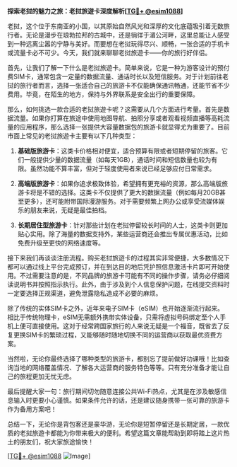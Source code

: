 **探索老挝的魅力之旅：老挝旅遊卡深度解析[[TG💪+ @esim1088](https://t.me/s/esim1088)]**

老挝，这个位于东南亚的小国，以其原始自然风光和深厚的文化底蕴吸引着无数旅行者。无论是漫步在琅勃拉邦的古城中，还是徜徉于湄公河畔，这里总能让人感受到一种远离尘嚣的宁静与美好。而要想在老挝玩得尽兴、顺畅，一张合适的手机卡或流量卡必不可少。今天，我们就来聊聊老挝旅遊卡——你的旅行好伴侣。

首先，让我们了解一下什么是老挝旅遊卡。简单来说，它是一种为游客设计的预付费SIM卡，通常包含一定量的数据流量、通话时长以及短信服务。对于计划前往老挝的旅行者而言，选择一张适合自己的旅游卡不仅能确保通讯畅通，还能节省不少费用。毕竟，在陌生的地方，保持与外界联系是安全出行的重要保障。

那么，如何挑选一款合适的老挝旅遊卡呢？这需要从几个方面进行考量。首先是数据流量。如果你打算在旅途中使用地图导航、拍照分享或者观看视频直播等高耗流量的应用程序，那么选择一张提供大容量数据包的旅游卡就显得尤为重要了。目前市面上常见的老挝旅遊卡主要有以下几种类型：

1. **基础版旅游卡**：这类卡价格相对便宜，适合预算有限或者短期停留的旅客。它们一般提供少量的数据流量（如每天1GB），通话时间和短信数量也较为有限。虽然功能不算丰富，但对于轻度使用者来说已经足够应付日常需求。

2. **高端版旅游卡**：如果你追求极致体验，希望拥有更充裕的资源，那么高端版旅游卡将是不错的选择。这类卡不仅提供了更大的数据流量（例如每月20GB甚至更多），还可能附带国际漫游服务。对于需要频繁上网办公或享受流媒体娱乐的朋友来说，无疑是最佳拍档。

3. **长期居住型旅游卡**：针对那些计划在老挝停留较长时间的人士，这类卡则更加贴心实用。除了海量的数据支持外，某些运营商还会推出专属优惠活动，比如免费升级至更快的网络速度等。

接下来我们再谈谈注册流程。购买老挝旅遊卡的过程其实非常便捷，大多数情况下都可以通过线上平台完成预订，并在到达目的地后凭护照信息激活卡片即可开始使用。不过需要注意的是，不同品牌的旅游卡可能有不同的操作步骤，请务必仔细阅读说明书并按照指示执行。此外，由于涉及到个人信息保护问题，在线提交资料时一定要选择正规渠道，避免泄露隐私造成不必要的麻烦。

除了传统的实体SIM卡之外，近年来电子SIM卡（eSIM）也开始逐渐流行起来。相比于传统物理卡，eSIM无需额外携带实体设备，只需将虚拟号码绑定至个人手机上便可直接使用。这对于经常跨国家旅行的人来说无疑是一个福音，既省去了反复更换SIM卡的繁琐过程，又能够随时随地切换不同的运营商以获取最优资费方案。

当然啦，无论你最终选择了哪种类型的旅游卡，都别忘了提前做好功课哦！比如查询当地的网络覆盖情况、了解各大运营商的服务特色等等。只有充分准备才能让自己的旅程更加无忧无虑。

最后提醒大家一句：旅行期间切勿随意连接公共Wi-Fi热点，尤其是在涉及敏感信息输入时更要小心谨慎。如果条件允许的话，还是建议随身携带一张可靠的旅游卡作为备用方案吧！

总结一下，无论你是背包客还是豪华游，无论你是短暂停留还是长期定居，一款优质的老挝旅遊卡都能为你带来极大的便利。希望这篇文章能帮助到即将踏上这片热土的朋友们，祝大家旅途愉快！

[[TG💪+ @esim1088](https://t.me/s/esim1088) ![Image](https://i.postimg.cc/4NQfJmqS/Snipaste-2025-05-13-00-14-12.png)]